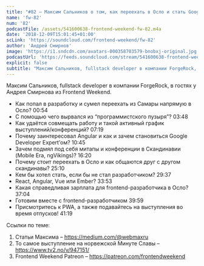 ```yaml
---
title: "#82 – Максим Сальников о том, как переехать в Осло и стать Google Developer Expert'ом"
name: 'fw-82'
num: '82'
podcastFile: /assets/541600638-frontend-weekend-fw-82.m4a
date: '2018-12-09T15:01:45+01:00'
scLink: 'https://soundcloud.com/frontend-weekend/fw-82'
author: 'Андрей Смирнов'
image: 'https://i1.sndcdn.com/avatars-000358703579-bnobxj-original.jpg'
podcastUrl: 'https://feeds.soundcloud.com/stream/541600638-frontend-weekend-fw-82.m4a'
explicit: false
subtitle: "Максим Сальников, fullstack developer в компании ForgeRock, в гостях у Андрея Смирнова из Frontend Weekend. "
---
```

Максим Сальников, fullstack developer в компании ForgeRock, в гостях у Андрея Смирнова из Frontend Weekend. 

- Как попал в разработку и сумел переехать из Самары напрямую в Осло? <timecode>00:54</timecode>
- С помощью чего вырвался из “программистского пузыря”? <timecode>03:48</timecode>
- Как удаётся совмещать работу и такой активный график выступлений/конференций? <timecode>07:19</timecode>
- Почему заинтересовал Angular и как и зачем становиться Google Developer Expert’ом? <timecode>10:45</timecode>
- Зачем подмял под себя митапы и конференции в Скандинавии (Mobile Era, ngVikings)? <timecode>16:20</timecode>
- Почему стоит переехать в Осло и как общаются друг с другом скандинавы? <timecode>25:10</timecode>
- Кем бы хотел стать, если бы не стал разработчиком? <timecode>29:37</timecode>
- React, Angular, Vue или Ember? <timecode>33:53</timecode>
- Какая справедливая зарплата для frontend-разработчика в Осло? <timecode>37:04</timecode>
- Готовим вместе с frontend-разработчиком <timecode>39:59</timecode>
- Присмотритесь к PWA, а также подавайтесь на выступления во время отпусков! <timecode>41:19</timecode>

Ссылки по теме:
1) Статьи Максима – https://medium.com/@webmaxru
2) То самое выступление на норвежской Минуте Славы – https://www.tv2.no/v/947151/
3) Frontend Weekend Patreon – https://patreon.com/frontendweekend